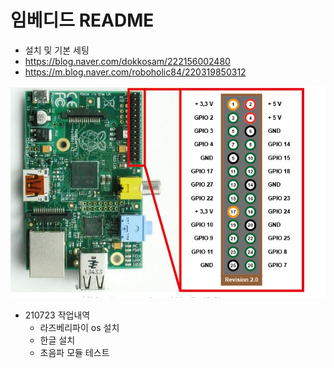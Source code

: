 # 임베디드 README



- 설치 및 기본 세팅
- https://blog.naver.com/dokkosam/222156002480
- https://m.blog.naver.com/roboholic84/220319850312

![KakaoTalk_20210723_110727485](README.assets/KakaoTalk_20210723_110727485.png)



- 210723 작업내역
  - 라즈베리파이 os 설치
  - 한글 설치
  - 초음파 모듈 테스트
